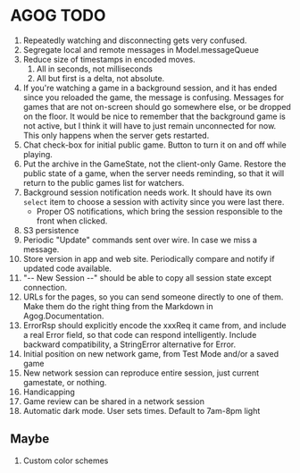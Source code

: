 # AGOG TODO

1. Repeatedly watching and disconnecting gets very confused.
1. Segregate local and remote messages in Model.messageQueue
1. Reduce size of timestamps in encoded moves.
   1. All in seconds, not milliseconds
   2. All but first is a delta, not absolute.
1. If you're watching a game in a background session, and it has ended
   since you reloaded the game, the message is confusing.
   Messages for games that are not on-screen should go somewhere else,
   or be dropped on the floor.
   It would be nice to remember that the background game is not active,
   but I think it will have to just remain unconnected for now.
   This only happens when the server gets restarted.
1. Chat check-box for initial public game. Button to turn it on and off
   while playing.
1. Put the archive in the GameState, not the client-only Game.
   Restore the public state of a game, when the server needs reminding,
   so that it will return to the public games list for watchers.
1. Background session notification needs work. It should have its own
   `select` item to choose a session with activity since you were
   last there.
   * Proper OS notifications, which bring the session responsible to
     the front when clicked.
1. S3 persistence
1. Periodic "Update" commands sent over wire. In case we miss a message.
1. Store version in app and web site. Periodically compare and notify if
   updated code available.
1. "-- New Session --" should be able to copy all session state except connection.
1. URLs for the pages, so you can send someone directly to one of them.
   Make them do the right thing from the Markdown in Agog.Documentation.
1. ErrorRsp should explicitly encode the xxxReq it came from,
   and include a real Error field, so that code can respond intelligently.
   Include backward compatibility, a StringError alternative for Error.
1. Initial position on new network game, from Test Mode and/or a saved game
1. New network session can reproduce entire session, just current
   gamestate, or nothing.
1. Handicapping
1. Game review can be shared in a network session
1. Automatic dark mode. User sets times. Default to 7am-8pm light

## Maybe

1. Custom color schemes
